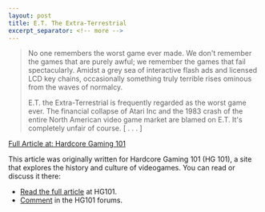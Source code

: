 ```yaml
---
layout: post
title: E.T. The Extra-Terrestrial
excerpt_separator: <!-- more -->
---
```


<blockquote><p>No one remembers the worst game ever made. We don't remember the games that are purely awful; we remember the games that fail spectacularly. Amidst a grey sea of interactive flash ads and licensed LCD key chains, occasionally something truly terrible rises ominous from the waves of normalcy.</p>
<p>E.T. the Extra-Terrestrial is frequently regarded as the worst game ever. The financial collapse of Atari Inc and the 1983 crash of the entire North American video game market are blamed on E.T. It's completely unfair of course. [&nbsp;.&nbsp;.&nbsp;.&nbsp;]</p></blockquote>
<p class="content_full_link"><a href="http://www.hardcoregaming101.net/e-t-the-extra-terrestrial/">Full Article at: Hardcore Gaming 101</a>
  
<!-- more -->
<p>  
This article was originally written for Hardcore Gaming 101 (HG 101), a site that explores the history and culture of videogames. You can read or discuss it there:
</p>

<ul>
<li><a href="http://www.hardcoregaming101.net/e-t-the-extra-terrestrial/">Read the full article</a> at HG101.</li>
<li><a href="https://hg101.proboards.com/thread/10433/et-extra-terrestrial">Comment</a> in the HG101 forums.</li>
</ul>
